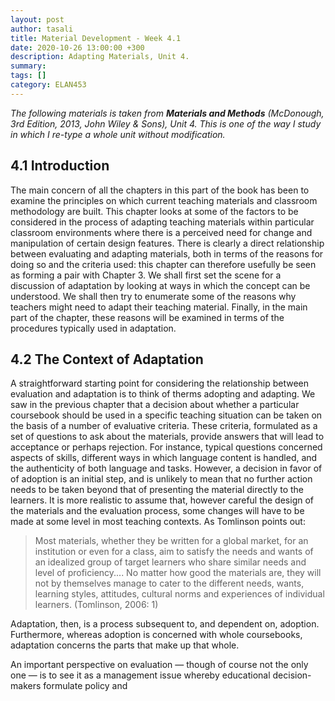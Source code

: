 ```yaml
---
layout: post
author: tasali
title: Material Development - Week 4.1
date: 2020-10-26 13:00:00 +300
description: Adapting Materials, Unit 4.
summary: 
tags: []
category: ELAN453
---	
```


*The following materials is taken from **Materials and Methods** (McDonough, 3rd Edition, 2013, John Wiley & Sons), Unit 4. This is one of the way I study in which I re-type a whole unit without modification.*

## 4.1 Introduction

The main concern of all the chapters in this part of the book has been to examine the principles on which current teaching materials and classroom methodology are built. This chapter looks at some of the factors to be considered in the process of adapting teaching materials within particular classroom environments where there is a perceived need for change and manipulation of certain design features. There is clearly a direct relationship between evaluating and adapting materials, both in terms of the reasons for doing so and the criteria used: this chapter can therefore usefully be seen as forming a pair with Chapter 3. We shall first set the scene for a discussion of adaptation by looking at ways in which the concept can be understood. We shall then try to enumerate some of the reasons why teachers might need to adapt their teaching material. Finally, in the main part of the chapter, these reasons will be examined in terms of the procedures typically used in adaptation. 

## 4.2 The Context of Adaptation

A straightforward starting point for considering the relationship between evaluation and adaptation is to think of therms adopting and adapting. We saw in the previous chapter that a decision about whether a particular coursebook should be used in a specific teaching situation can be taken on the basis of a number of evaluative criteria. These criteria, formulated as a set of questions to ask about the materials, provide answers that will lead to acceptance or perhaps rejection. For instance, typical questions concerned aspects of skills, different ways in which language content is handled, and the authenticity of both language and tasks. However, a decision in favor of of adoption is an initial step, and is unlikely to mean that no further action needs to be taken beyond that of presenting the material directly to the learners. It is more realistic to assume that, however careful the design of the materials and the evaluation process, some changes will have to be made at some level in most teaching contexts. As Tomlinson points out:

> Most materials, whether they be written for a global market, for an institution or even for a class, aim to satisfy the needs and wants of an idealized group of target learners who share similar needs and level of proficiency.... No matter how good the materials are, they will not by themselves manage to cater to the different needs, wants, learning styles, attitudes, cultural norms and experiences of individual learners. (Tomlinson, 2006: 1)

Adaptation, then, is a process subsequent to, and dependent on, adoption. Furthermore, whereas adoption is concerned with whole coursebooks, adaptation concerns the parts that make up that whole. 

An important perspective on evaluation — though of course not the only one — is to see it as a management issue whereby educational decision-makers formulate policy and